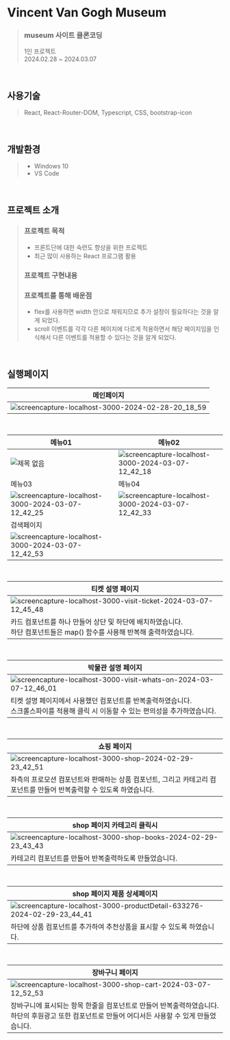 # Vincent Van Gogh Museum
> ### museum 사이트 클론코딩
> 1인 프로젝트 <br>
> 2024.02.28 ~ 2024.03.07 <br>
<br>


## 사용기술
> React, React-Router-DOM, Typescript, CSS, bootstrap-icon
<br>

## 개발환경
> - Windows 10
> - VS Code
<br>

## 프로젝트 소개
> ### 프로젝트 목적
> - 프론트단에 대한 숙련도 향상을 위한 프로젝트
> - 최근 많이 사용하는 React 프로그램 활용
> ### 프로젝트 구현내용
>
> ### 프로젝트를 통해 배운점
> - flex를 사용하면 width 안으로 채워지므로 추가 설정이 필요하다는 것을 알게 되었다.
> - scroll 이벤트를 각각 다른 페이지에 다르게 적용하면서 해당 페이지임을 인식해서 다른 이벤트를 적용할 수 있다는 것을 알게 되었다.

<br>

## 실행페이지
|메인페이지|
|---|
|![screencapture-localhost-3000-2024-02-28-20_18_59](https://github.com/oyoo525/React-VincentVanGogh-clone/assets/141537487/58b5a63a-1910-4ce2-8ae7-938913281bae)|
<br>

|메뉴01|메뉴02|
|---|---|
|![제목 없음](https://github.com/oyoo525/React-VincentVanGogh-clone/assets/141537487/22c4ae5b-5679-48fc-93f4-14bb85af3888)|![screencapture-localhost-3000-2024-03-07-12_42_18](https://github.com/oyoo525/React-VincentVanGogh-clone/assets/141537487/dfbc277a-7cf6-4edf-b086-d92168fbf54a)|
|메뉴03|메뉴04|
|![screencapture-localhost-3000-2024-03-07-12_42_25](https://github.com/oyoo525/React-VincentVanGogh-clone/assets/141537487/79f40625-d06f-458c-a5eb-3e7983b007a7)|![screencapture-localhost-3000-2024-03-07-12_42_33](https://github.com/oyoo525/React-VincentVanGogh-clone/assets/141537487/bdd6e1e0-e25b-4fb7-b537-57ac08bf8032)|
|검색페이지| |
|![screencapture-localhost-3000-2024-03-07-12_42_53](https://github.com/oyoo525/React-VincentVanGogh-clone/assets/141537487/5260d4db-fe93-4b1b-8ab0-449fcd43b459)| |
<br>

|티켓 설명 페이지|
|---|
|![screencapture-localhost-3000-visit-ticket-2024-03-07-12_45_48](https://github.com/oyoo525/React-VincentVanGogh-clone/assets/141537487/b8497cdd-77be-4ec8-a19b-e930b3e54f46)|
|카드 컴포넌트를 하나 만들어 상단 및 하단에 배치하였습니다.<br>하단 컴포넌트들은 map() 함수를 사용해 반복해 출력하였습니다.|
<br>

|박물관 설명 페이지|
|---|
|![screencapture-localhost-3000-visit-whats-on-2024-03-07-12_46_01](https://github.com/oyoo525/React-VincentVanGogh-clone/assets/141537487/d4faa0b9-2463-45a8-896a-9696d04d43ec)|
|티켓 설명 페이지에서 사용했던 컴포넌트를 반복출력하였습니다.<br>스크롤스파이를 적용해 클릭 시 이동할 수 있는 편의성을 추가하였습니다. |
<br>

|쇼핑 페이지|
|---|
|![screencapture-localhost-3000-shop-2024-02-29-23_42_51](https://github.com/oyoo525/React-VincentVanGogh-clone/assets/141537487/42a83fa0-e8f1-488c-939d-15ce7f21e652)|
|좌측의 프로모션 컴포넌트와 판매하는 상품 컴포넌트, 그리고 카테고리 컴포넌트를 만들어 반복출력할 수 있도록 하였습니다. |
<br>

|shop 페이지 카테고리 클릭시|
|---|
|![screencapture-localhost-3000-shop-books-2024-02-29-23_43_43](https://github.com/oyoo525/React-VincentVanGogh-clone/assets/141537487/3c3b752b-0f53-4a47-8f29-b88d37632e95)|
|카테고리 컴포넌트를 만들어 반복출력하도록 만들었습니다.|
<br>

|shop 페이지 제품 상세페이지|
|---|
|![screencapture-localhost-3000-productDetail-633276-2024-02-29-23_44_41](https://github.com/oyoo525/React-VincentVanGogh-clone/assets/141537487/520338ba-e3b6-40be-8e8e-90431ec9e7fe)|
|하단에 상품 컴포넌트를 추가하여 추천상품을 표시할 수 있도록 하였습니다. |
<br>

|장바구니 페이지|
|---|
|![screencapture-localhost-3000-shop-cart-2024-03-07-12_52_53](https://github.com/oyoo525/React-VincentVanGogh-clone/assets/141537487/6b9e4735-79df-42d4-a9e1-9b38174cd0b8)|
|장바구니에 표시되는 항목 한줄을 컴포넌트로 만들어 반복출력하였습니다.<br>하단의 후원광고 또한 컴포넌트로 만들어 어디서든 사용할 수 있게 만들었습니다.|








